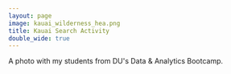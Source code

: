 ```yaml
---
layout: page
image: kauai_wilderness_hea.png
title: Kauai Search Activity
double_wide: true
---
```

A photo with my students from DU's Data & Analytics Bootcamp. 